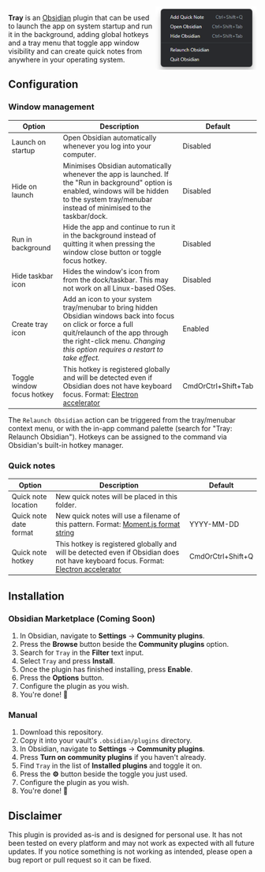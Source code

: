 <img alt="" src="tray.png" align="right"  height="128px">

**Tray** is an [Obsidian](https://obsidian.md/) plugin that can be used to launch the app
on system startup and run it in the background, adding global hotkeys and a tray menu that
toggle app window visibility and can create quick notes from anywhere in your operating system.

## Configuration

### Window management

| Option                     | Description                                                                                                                                                                                                                        | Default             |
| -------------------------- | ---------------------------------------------------------------------------------------------------------------------------------------------------------------------------------------------------------------------------------- | ------------------- |
| Launch on startup          | Open Obsidian automatically whenever you log into your computer.                                                                                                                                                                   | Disabled            |
| Hide on launch             | Minimises Obsidian automatically whenever the app is launched. If the "Run in background" option is enabled, windows will be hidden to the system tray/menubar instead of minimised to the taskbar/dock.                           | Disabled            |
| Run in background          | Hide the app and continue to run it in the background instead of quitting it when pressing the window close button or toggle focus hotkey.                                                                                         | Disabled            |
| Hide taskbar icon          | Hides the window's icon from from the dock/taskbar. This may not work on all Linux-based OSes.                                                                                                                                     | Disabled            |
| Create tray icon           | Add an icon to your system tray/menubar to bring hidden Obsidian windows back into focus on click or force a full quit/relaunch of the app through the right-click menu. _Changing this option requires a restart to take effect._ | Enabled             |
| Toggle window focus hotkey | This hotkey is registered globally and will be detected even if Obsidian does not have keyboard focus. Format: [Electron accelerator](https://www.electronjs.org/docs/latest/api/accelerator)                                      | CmdOrCtrl+Shift+Tab |

The `Relaunch Obsidian` action can be triggered from the tray/menubar context menu, or with the in-app
command palette (search for "Tray: Relaunch Obsidian"). Hotkeys can be assigned to the command via
Obsidian's built-in hotkey manager.

### Quick notes

| Option                 | Description                                                                                                                                                                                   | Default           |
| ---------------------- | --------------------------------------------------------------------------------------------------------------------------------------------------------------------------------------------- | ----------------- |
| Quick note location    | New quick notes will be placed in this folder.                                                                                                                                                |                   |
| Quick note date format | New quick notes will use a filename of this pattern. Format: [Moment.js format string](https://momentjs.com/docs/#/displaying/format/)                                                        | YYYY-MM-DD        |
| Quick note hotkey      | This hotkey is registered globally and will be detected even if Obsidian does not have keyboard focus. Format: [Electron accelerator](https://www.electronjs.org/docs/latest/api/accelerator) | CmdOrCtrl+Shift+Q |

## Installation

### Obsidian Marketplace (Coming Soon)

1. In Obsidian, navigate to **Settings** → **Community plugins**.
2. Press the **Browse** button beside the **Community plugins** option.
3. Search for `Tray` in the **Filter** text input.
4. Select `Tray` and press **Install**.
5. Once the plugin has finished installing, press **Enable**.
6. Press the **Options** button.
7. Configure the plugin as you wish.
8. You're done! 🎉

### Manual

1. Download this repository.
2. Copy it into your vault's `.obsidian/plugins` directory.
3. In Obsidian, navigate to **Settings** → **Community plugins**.
4. Press **Turn on community plugins** if you haven't already.
5. Find `Tray` in the list of **Installed plugins** and toggle it on.
6. Press the **⚙️** button beside the toggle you just used.
7. Configure the plugin as you wish.
8. You're done! 🎉

## Disclaimer

This plugin is provided as-is and is designed for personal use. It has not
been tested on every platform and may not work as expected with all future updates.
If you notice something is not working as intended, please open a bug report or
pull request so it can be fixed.
